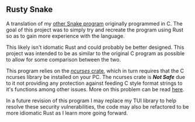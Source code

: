 ## Rusty Snake ##

A translation of my [other Snake program](https://github.com/PtravisCS/snake) originally programmed in C.
The goal of this project was to simply try and recreate the program using Rust so as to gain more experience with the language.

This likely isn't idomatic Rust and could probably be better designed.
This project was intended to be as similar to the original C program as possible to allow for some comparison between the two.

This program relies on the [_ncurses_ crate](https://crates.io/crates/ncurses), which in turn requires that the C ncurses library be installed on your PC.
The ncurses crate is ***Not Safe*** due to it not providing any protection against feeding C style format strings to it's functions among other issues.
More on this problem can be read [here](https://rustsec.org/advisories/RUSTSEC-2019-0006.html).

In a future revision of this program I may replace my TUI library to help resolve these security vulnerabilities, the code may also be refactored to be more idiomatic Rust as I learn more going forward.
